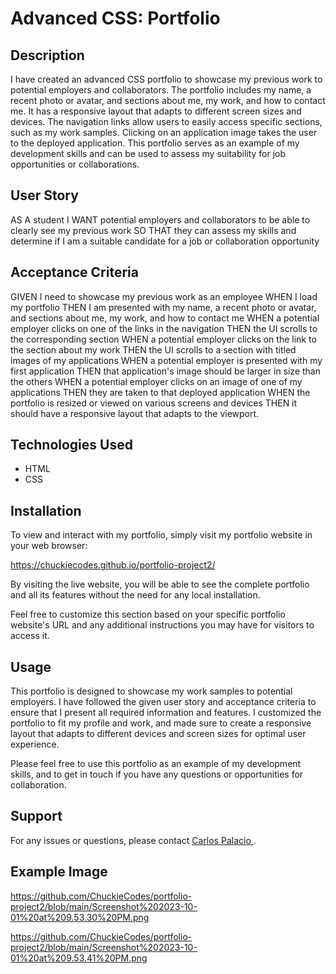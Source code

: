 # Advanced CSS: Portfolio


## Description 

I have created an advanced CSS portfolio to showcase my previous work to potential employers and collaborators. The portfolio includes my name, a recent photo or avatar, and sections about me, my work, and how to contact me. It has a responsive layout that adapts to different screen sizes and devices. The navigation links allow users to easily access specific sections, such as my work samples. Clicking on an application image takes the user to the deployed application. This portfolio serves as an example of my development skills and can be used to assess my suitability for job opportunities or collaborations.


## User Story

AS A student
I WANT potential employers and collaborators to be able to clearly see my previous work
SO THAT they can assess my skills and determine if I am a suitable candidate for a job or collaboration opportunity

## Acceptance Criteria
GIVEN I need to showcase my previous work as an employee
WHEN I load my portfolio
THEN I am presented with my name, a recent photo or avatar, and sections about me, my work, and how to contact me
WHEN a potential employer clicks on one of the links in the navigation
THEN the UI scrolls to the corresponding section
WHEN a potential employer clicks on the link to the section about my work
THEN the UI scrolls to a section with titled images of my applications
WHEN a potential employer is presented with my first application
THEN that application's image should be larger in size than the others
WHEN a potential employer clicks on an image of one of my applications
THEN they are taken to that deployed application
WHEN the portfolio is resized or viewed on various screens and devices
THEN it should have a responsive layout that adapts to the viewport.

## Technologies Used

- HTML
- CSS

## Installation
To view and interact with my portfolio, simply visit my portfolio website in your web browser:

https://chuckiecodes.github.io/portfolio-project2/

By visiting the live website, you will be able to see the complete portfolio and all its features without the need for any local installation.

Feel free to customize this section based on your specific portfolio website's URL and any additional instructions you may have for visitors to access it.


## Usage

This portfolio is designed to showcase my work samples to potential employers. I have followed the given user story and acceptance criteria to ensure that I present all required information and features. I customized the portfolio to fit my profile and work, and made sure to create a responsive layout that adapts to different devices and screen sizes for optimal user experience.

Please feel free to use this portfolio as an example of my development skills, and to get in touch if you have any questions or opportunities for collaboration.

## Support

For any issues or questions, please contact [Carlos Palacio ](mailto:carlosmariopalacio@gmail.com).

## Example Image 

https://github.com/ChuckieCodes/portfolio-project2/blob/main/Screenshot%202023-10-01%20at%209.53.30%20PM.png

https://github.com/ChuckieCodes/portfolio-project2/blob/main/Screenshot%202023-10-01%20at%209.53.41%20PM.png